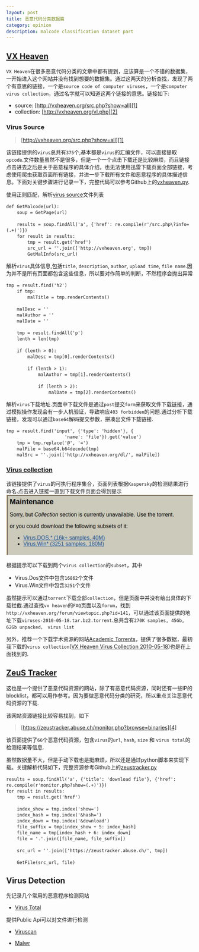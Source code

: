 ```yaml
---
layout: post
title: 恶意代码分类数据篇
category: opinion
description: malcode classification dataset part
---
```


## [VX Heaven][]

`VX Heaven`在很多恶意代码分类的文章中都有提到，应该算是一个不错的数据集，一开始进入这个网站并没有找到想要的数据集。通过这两天的分析查找，发现了两个有意思的链接，一个是`source code of computer viruses`，一个是`computer virus collection`，通过名字就可以知道这两个链接的意思。链接如下:

- source: [http://vxheaven.org/src.php?show=all][1]
- collection: [http://vxheaven.org/vl.php][2]

### Virus Source

> [http://vxheaven.org/src.php?show=all][1]

该链接提供的`virus`总共有`375`个,基本都是`virus`的汇编文件，可以直接提取`opcode`.文件数量虽然不是很多，但是一个一个点击下载还是比较麻烦，而且链接点击进去之后是关于恶意程序的具体介绍，也无法使用迅雷下载页面全部链接，考虑使用爬虫获取页面所有链接，并进一步下载所有文件和恶意程序的具体描述信息。下面对关键步骤进行记录一下，完整代码可以参考Github上的[vxheaven.py][].

使用正则匹配，解析[virus source][1]文件列表

```
def GetMalcode(url):
    soup = GetPage(url)

    results = soup.findAll('a', {'href': re.compile(r'/src.php\?info=(.+)')})
    for result in results:
        tmp = result.get('href')
        src_url = ''.join(['http://vxheaven.org', tmp])
        GetMalInfo(src_url)
```

解析`virus`具体信息,包括`title`, `description`, `author`, `upload time`, `file name`.因为并不是所有页面都包含这些信息，所以要对作简单的判断，不然程序会抛出异常

```
tmp = result.find('h2')
    if tmp:
        malTitle = tmp.renderContents()

    malDesc = ''
    malAuthor = ''
    malDate = ''

    tmp = result.findAll('p')
    lenth = len(tmp)

    if (lenth > 0):
        malDesc = tmp[0].renderContents()

        if (lenth > 1):
            malAuthor = tmp[1].renderContents()

            if (lenth > 2):
                malDate = tmp[2].renderContents()
```

解析`virus`下载地址.页面中下载文件是通过`post`提交`form`来获取文件下载链接，通过模拟操作发现会有一步人机验证，导致响应`403 forbidden`的问题.通过分析下载链接，发现可以通过`base64`解码提交参数，拼凑出文件下载链接.

```
tmp = result.find('input', {'type': 'hidden'}, {
                      'name': 'file'}).get('value')
    tmp = tmp.replace('@', '=')
    malFile = base64.b64decode(tmp)
    malSrc = ''.join(['http://vxheaven.org/dl/', malFile])
```

### [Virus collection][2]

该链接提供了`virus`的可执行程序集合，页面列表根据`Kaspersky`的检测结果进行命名.点击进入链接一直到下载文件页面会得到提示
![vx warnning](../../images/malware/mal-3.jpg)

根据提示可以下载到两个`virus collection`的`subset`，其中

* Virus.Dos文件中包含`16862`个文件
* Virus.Win文件中包含`3251`个文件

虽然提示可以通过`torrent`下载全部`collection`，但是页面中并没有给出具体的下载拦截.通过查找`vx heaven`的`FAQ`页面以及`forum`，找到`http://vxheaven.org/forum/viewtopic.php?id=141`，可以通过该页面提供的地址下载`viruses-2010-05-18.tar.bz2.torrent`.总共含有`270K samples, 45Gb, 62Gb unpacked， virus list`

另外，推荐一个下载学术资源的网站[Academic Torrents][]，提供了很多数据，最初我下载的`virus collection`([VX Heaven Virus Collection 2010-05-18][3])也是在上面找到的.

## [ZeuS Tracker][]

这也是一个提供了恶意代码资源的网站，除了有恶意代码资源，同时还有一些IP的blocklist，都可以用作参考。因为要做恶意代码分类的研究，所以重点关注恶意代码资源的下载.

该网站资源链接比较容易找到，如下

> [https://zeustracker.abuse.ch/monitor.php?browse=binaries][4]

该页面提供了`66`个恶意代码资源，包含`virus`的`url`, `hash`, `size` 和 `virus total`的检测结果等信息.

虽然数据量不大，但是手动下载也是挺麻烦，所以还是通过python脚本来实现下载。关键解析代码如下，完整资源参考Github上的[zeustracker.py][]

```
results = soup.findAll('a', {'title': 'download file'}, {'href': re.compile(r'monitor.php?show=(.+)')})
for result in results:
    tmp = result.get('href')

    index_show = tmp.index('show=')
    index_hash = tmp.index('&hash=')
    index_down = tmp.index('&download')
    file_suffix = tmp[index_show + 5: index_hash]
    file_name = tmp[index_hash + 6: index_down]
    file = '.'.join([file_name, file_suffix])

    src_url = ''.join(['https://zeustracker.abuse.ch/', tmp])

    GetFile(src_url, file)
```

## Virus Detection

先记录几个常用的恶意程序检测网站

* [Virus Total][]

提供Public Api可以对文件进行检测

* [Viruscan][]

* [Malwr][]

[1]: http://vxheaven.org/src.php?show=all
[2]: http://vxheaven.org/vl.php
[vxheaven.py]: https://github.com/moonsea/malcode/blob/master/vxheaven.py
[vx heaven]: http://vxheaven.org/
[Academic Torrents]: http://academictorrents.com/
[3]: http://academictorrents.com/details/34ebe49a48aa532deb9c0dd08a08a017aa04d810/collections
[ZeuS Tracker]: https://zeustracker.abuse.ch/
[4]: https://zeustracker.abuse.ch/monitor.php?browse=binaries
[zeustracker.py]: https://github.com/moonsea/malcode/blob/master/zeustracker.py
[Virus Total]: https://www.virustotal.com/en/
[Viruscan]: http://www.virscan.org/
[Malwr]: https://malwr.com/
